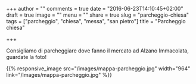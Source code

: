 +++
author = ""
comments = true
date = "2016-06-23T14:10:45+02:00"
draft = true
image = ""
menu = ""
share = true
slug = "parcheggio-chiesa"
tags = ["parcheggio", "chiesa", "messa", "san pietro"]
title = "Parcheggio chiesa"

+++

Consigliamo di parcheggiare dove fanno il mercato ad Alzano Immacolata, guardate la foto!

{{% responsive_image src="/images/mappa-parcheggio.jpg" width="964" link="/images/mappa-parcheggio.jpg" %}}
